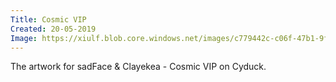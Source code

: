 ```yaml
---
Title: Cosmic VIP
Created: 20-05-2019
Image: https://xiulf.blob.core.windows.net/images/c779442c-c06f-47b1-9f4d-cd6781eee5a7
---
```


The artwork for sadFace & Clayekea - Cosmic VIP on Cyduck.
